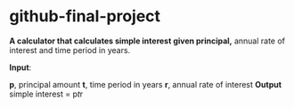 # github-final-project

<b>A calculator that calculates simple interest given principal,</b> annual rate of interest and time period in years.

<b>Input</b>:

   <b>p</b>, principal amount
   <b>t</b>, time period in years
   <b>r</b>, annual rate of interest
<b>Output</b>
   simple interest = p*t*r
